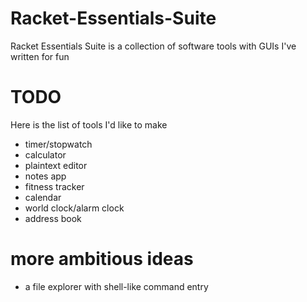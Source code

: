 # Racket-Essentials-Suite
Racket Essentials Suite is a collection of software tools with GUIs I've written for fun

# TODO

Here is the list of tools I'd like to make

* timer/stopwatch
* calculator
* plaintext editor
* notes app
* fitness tracker
* calendar
* world clock/alarm clock
* address book

# more ambitious ideas

* a file explorer with shell-like command entry
